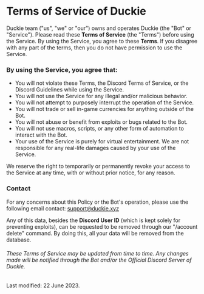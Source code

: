 # Terms of Service of Duckie

Duckie team ("us", "we" or "our") owns and operates Duckie (the "Bot" or "Service"). Please read these **Terms of Service** (the "Terms") before using the Service. By using the Service, you agree to these **Terms**. If you disagree with any part of the terms, then you do not have permission to use the Service.

### By using the Service, you agree that:
- You will not violate these Terms, the Discord Terms of Service, or the Discord Guidelines while using the Service.
- You will not use the Service for any illegal and/or malicious behavior.
- You will not attempt to purposely interrupt the operation of the Service.
- You will not trade or sell in-game currencies for anything outside of the Bot.
- You will not abuse or benefit from exploits or bugs related to the Bot.
- You will not use macros, scripts, or any other form of automation to interact with the Bot.
- Your use of the Service is purely for virtual entertainment. We are not responsible for any real-life damages caused by your use of the Service.

We reserve the right to temporarily or permanently revoke your access to the Service at any time, with or without prior notice, for any reason.

### Contact
For any concerns about this Policy or the Bot's operation, please use the following email contact: support@duckie.xyz

Any of this data, besides the **Discord User ID** (which is kept solely for preventing exploits), can be requested to be removed through our "/account delete" command. By doing this, all your data will be removed from the database.

###### These Terms of Service may be updated from time to time. Any changes made will be notified through the Bot and/or the Official Discord Server of Duckie.

Last modified: 22 June 2023.

